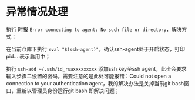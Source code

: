 # 异常情况处理

执行 时报 `Error connecting to agent: No such file or directory`，解决方式：

在当前仓库下执行 `eval "$(ssh-agent)"`，确认ssh-agent处于开启状态，打印pid... 表示启用中；

执行 `ssh-add ~/.ssh/id_rsaxxxxxxxxx` 添加ssh key至ssh agent，此步会要求输入步骤二设置的密码。需要注意的是此处可能报错：Could not open a connection to your authentication agent，我的解决办法是关掉当前git bash窗口，重新以管理员身份运行git bash 即解决问题；

